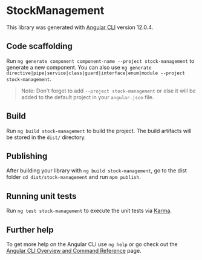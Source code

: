 # StockManagement

This library was generated with [Angular CLI](https://github.com/angular/angular-cli) version 12.0.4.

## Code scaffolding

Run `ng generate component component-name --project stock-management` to generate a new component. You can also use `ng generate directive|pipe|service|class|guard|interface|enum|module --project stock-management`.
> Note: Don't forget to add `--project stock-management` or else it will be added to the default project in your `angular.json` file. 

## Build

Run `ng build stock-management` to build the project. The build artifacts will be stored in the `dist/` directory.

## Publishing

After building your library with `ng build stock-management`, go to the dist folder `cd dist/stock-management` and run `npm publish`.

## Running unit tests

Run `ng test stock-management` to execute the unit tests via [Karma](https://karma-runner.github.io).

## Further help

To get more help on the Angular CLI use `ng help` or go check out the [Angular CLI Overview and Command Reference](https://angular.io/cli) page.
